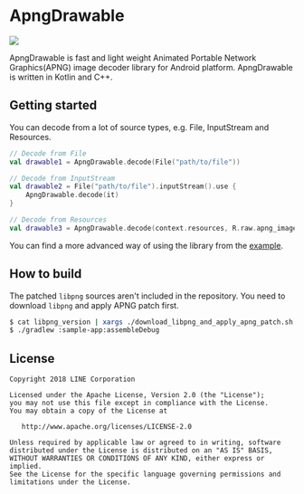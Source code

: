 # ApngDrawable

[![](https://jitpack.io/v/ivaniskandar/apng-drawable.svg)](https://jitpack.io/#ivaniskandar/apng-drawable)

ApngDrawable is fast and light weight Animated Portable Network Graphics(APNG) image decoder library for Android platform.
ApngDrawable is written in Kotlin and C++.

## Getting started

You can decode from a lot of source types, e.g. File, InputStream and Resources.

```kotlin
// Decode from File
val drawable1 = ApngDrawable.decode(File("path/to/file"))

// Decode from InputStream
val drawable2 = File("path/to/file").inputStream().use {
    ApngDrawable.decode(it)
}

// Decode from Resources
val drawable3 = ApngDrawable.decode(context.resources, R.raw.apng_image)
```

You can find a more advanced way of using the library from the [example](https://github.com/line/apng-drawable/tree/master/sample-app).

## How to build

The patched `libpng` sources aren't included in the repository.
You need to download `libpng` and apply APNG patch first.

```sh
$ cat libpng_version | xargs ./download_libpng_and_apply_apng_patch.sh
$ ./gradlew :sample-app:assembleDebug
```


## License

```
Copyright 2018 LINE Corporation

Licensed under the Apache License, Version 2.0 (the "License");
you may not use this file except in compliance with the License.
You may obtain a copy of the License at

   http://www.apache.org/licenses/LICENSE-2.0

Unless required by applicable law or agreed to in writing, software
distributed under the License is distributed on an "AS IS" BASIS,
WITHOUT WARRANTIES OR CONDITIONS OF ANY KIND, either express or implied.
See the License for the specific language governing permissions and
limitations under the License.
```
